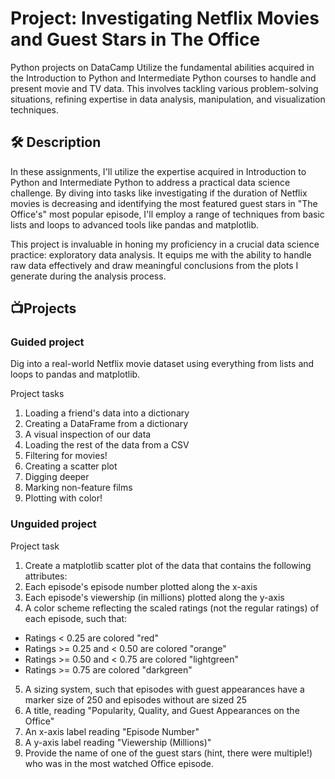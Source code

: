 # Project: Investigating Netflix Movies and Guest Stars in The Office
Python projects on DataCamp
Utilize the fundamental abilities acquired in the Introduction to Python and Intermediate Python courses to handle and present movie and TV data. This involves tackling various problem-solving situations, refining expertise in data analysis, manipulation, and visualization techniques.

## 🛠 Description
In these assignments, I'll utilize the expertise acquired in Introduction to Python and Intermediate Python to address a practical data science challenge. By diving into tasks like investigating if the duration of Netflix movies is decreasing and identifying the most featured guest stars in "The Office's" most popular episode, I'll employ a range of techniques from basic lists and loops to advanced tools like pandas and matplotlib.

This project is invaluable in honing my proficiency in a crucial data science practice: exploratory data analysis. It equips me with the ability to handle raw data effectively and draw meaningful conclusions from the plots I generate during the analysis process.

## 📺Projects
### Guided project
Dig into a real-world Netflix movie dataset using everything from lists and loops to pandas and matplotlib.

Project tasks
1. Loading a friend's data into a dictionary
2. Creating a DataFrame from a dictionary
3. A visual inspection of our data
4. Loading the rest of the data from a CSV
5. Filtering for movies!
6. Creating a scatter plot
7. Digging deeper
8. Marking non-feature films
9. Plotting with color!


### Unguided project

Project task
1. Create a matplotlib scatter plot of the data that contains the following attributes:
2. Each episode's episode number plotted along the x-axis
3. Each episode's viewership (in millions) plotted along the y-axis
4. A color scheme reflecting the scaled ratings (not the regular ratings) of each episode, such that:
  - Ratings < 0.25 are colored "red"
  - Ratings >= 0.25 and < 0.50 are colored "orange"
  - Ratings >= 0.50 and < 0.75 are colored "lightgreen"
  - Ratings >= 0.75 are colored "darkgreen"
5. A sizing system, such that episodes with guest appearances have a marker size of 250 and episodes without are sized 25
6. A title, reading "Popularity, Quality, and Guest Appearances on the Office"
7. An x-axis label reading "Episode Number"
8. A y-axis label reading "Viewership (Millions)"
9. Provide the name of one of the guest stars (hint, there were multiple!) who was in the most watched Office episode.
